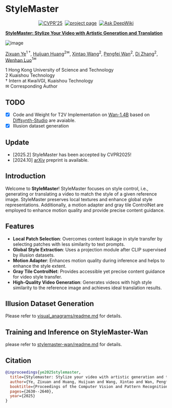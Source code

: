 # StyleMaster
<div align="center">

[![CVPR'25](https://img.shields.io/badge/arXiv%20paper-2412.07744-b31b1b)](https://arxiv.org/abs/)&nbsp;
[![project page](https://img.shields.io/badge/Project%20page-StyleMaster-pink)](https://zixuan-ye.github.io/stylemaster)&nbsp;
[![Ask DeepWiki](https://deepwiki.com/badge.svg)](https://deepwiki.com/lilili0612/StyleMaster)
</div>


**[StyleMaster: Stylize Your Video with Artistic Generation and Translation](https://arxiv.org/abs/)**

![image](assets/stylemaster.gif)


[Zixuan Ye](https://zixuan-ye.github.io/)<sup>1 &dagger;</sup>, [Huijuan Huang](https://openreview.net/profile?id=~Huijuan_Huang1)<sup>2&#9993;</sup>, [Xintao Wang](https://xinntao.github.io/)<sup>2</sup>, [Pengfei Wan](https://scholar.google.com/citations?user=P6MraaYAAAAJ&hl=en)<sup>2</sup>, [Di Zhang](https://openreview.net/profile?id=~Di_ZHANG3)<sup>2</sup>, [Wenhan Luo](https://whluo.github.io/)<sup>1&#9993;</sup>

1 Hong Kong University of Science and Technology  
2 Kuaishou Technology  
† Intern at KwaiVGI, Kuaishou Technology  
✉ Corresponding Author

## TODO
- [x] Code and Weight for T2V Implementation on [Wan-1.4B](https://github.com/Wan-Video/Wan2.1) based on [Diffsynth-Studio](https://github.com/modelscope/DiffSynth-Studio) are avaiable.
- [x] Illusion dataset generation

## Update
- [2025.2] StyleMaster has been accepted by CVPR2025!
- [2024.10] [arXiv](https://arxiv.org/abs/2412.07744) preprint is available.

## Introduction

Welcome to **StyleMaster**! StyleMaster focuses on style control, i.e., generating or translating a video to match the style of a given reference image. StyleMaster preserves local textures and enhance global style representations. Additionally, a motion adapter and gray tile ControlNet are employed to enhance motion quality and provide precise content guidance.

## Features

- **Local Patch Selection**: Overcomes content leakage in style transfer by selecting patches with less similarity to text prompts.
- **Global Style Extraction**: Uses a projection module after CLIP supervised by illusion datasets.
- **Motion Adapter**: Enhances motion quality during inference and helps to enhance the style extent.
- **Gray Tile ControlNet**: Provides accessible yet precise content guidance for video style transfer.
- **High-Quality Video Generation**: Generates videos with high style similarity to the reference image and achieves ideal translation results.

## Illusion Dataset Generation
Please refer to [visual_anagrams/readme.md](visual_anagrams/readme.md) for details.

## Training and Inference on StyleMaster-Wan

please refer to [stylemaster-wan/readme.md](stylemaster-wan/readme.md) for details.



## Citation

```bibtex
@inproceedings{ye2025stylemaster,
  title={Stylemaster: Stylize your video with artistic generation and translation},
  author={Ye, Zixuan and Huang, Huijuan and Wang, Xintao and Wan, Pengfei and Zhang, Di and Luo, Wenhan},
  booktitle={Proceedings of the Computer Vision and Pattern Recognition Conference},
  pages={2630--2640},
  year={2025}
}
